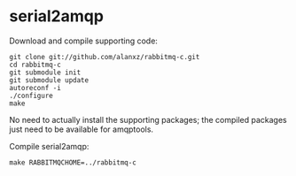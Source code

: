 serial2amqp
================================

Download and compile supporting code:

    git clone git://github.com/alanxz/rabbitmq-c.git
    cd rabbitmq-c
    git submodule init
    git submodule update
    autoreconf -i
    ./configure
    make

No need to actually install the supporting packages; the compiled packages
just need to be available for amqptools.

Compile serial2amqp:

    make RABBITMQCHOME=../rabbitmq-c

